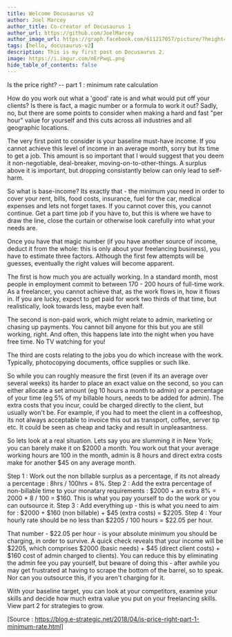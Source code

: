 ```yaml
---
title: Welcome Docusaurus v2
author: Joel Marcey
author_title: Co-creator of Docusaurus 1
author_url: https://github.com/JoelMarcey
author_image_url: https://graph.facebook.com/611217057/picture/?height=200&width=200
tags: [hello, docusaurus-v2]
description: This is my first post on Docusaurus 2.
image: https://i.imgur.com/mErPwqL.png
hide_table_of_contents: false
---
```

Is the price right? -- part 1 : minimum rate calculation

How do you work out what a 'good' rate is and what would put off your clients? Is there is fact, a magic number or a formula to work it out? Sadly, no, but there are some points to consider when making a hard and fast "per hour" value for yourself and this cuts across all industries and all geographic locations.


<!--truncate-->

The very first point to consider is your baseline must-have income. If you cannot achieve this level of income in an average month, sorry but its time to get a job. This amount is so important that I would suggest that you deem it non-negotiable, deal-breaker, moving-on-to-other-things. A surplus above it is important, but dropping consistantly below can only lead to self-harm.

So what is base-income? Its exactly that - the minimum you need in order to cover your rent, bills, food costs, insurance, fuel for the car, medical expenses and lets not forget taxes. If you cannot cover this, you cannot continue. Get a part time job if you have to, but this is where we have to draw the line, close the curtain or otherwise look carefully into what your needs are.

Once you have that magic number (if you have another source of income, deduct it from the whole: this is only about your freelancing business), you have to estimate three factors. Although the first few attempts will be guesses, eventually the right values will become apparent.

The first is how much you are actually working. In a standard month, most people in employment commit to between 170 - 200 hours of full-time work. As a freelancer, you cannot achieve that, as the work flows in, how it flows in. If you are lucky, expect to get paid for work two thirds of that time, but realistically, look towards less, maybe even half.

The second is non-paid work, which might relate to admin, marketing or chasing up payments. You cannot bill anyone for this but you are still working, right. And often, this happens late into the night when you have free time. No TV watching for you!

The third are costs relating to the jobs you do which increase with the work. Typically, photocopying documents, office supplies or such like.

So while you can roughly measure the first (even if its an average over several weeks) its harder to place an exact value on the second, so you can either allocate a set amount (eg 10 hours a month to admin) or a percentage of your time (eg 5% of my billable hours, needs to be added for admin). The extra costs that you incur, could be charged directly to the client, but usually won't be. For example, if you had to meet the client in a coffeeshop, its not always acceptable to invoice this out as transport, coffee, server tip etc. It could be seen as cheap and tacky and result in unpleasantness.

So lets look at a real situation. Lets say you are slumming it in New York; you can barely make it on $2000 a month. You work out that your average working hours are 100 in the month, admin is 8 hours and direct extra costs make for another $45 on any average month.

Step 1 : Work out the non billable surplus as a percentage, if its not already a percentage : 8hrs / 100hrs = 8%. Step 2 : Add the extra percentage of non-billable time to your monatary requirements : $2000 + an extra 8% = 2000 * 8 / 100 = $160. This is what you pay yourself to do the work or you can outsource it. Step 3 : Add everything up - this is what you need to aim for : $2000 + $160 (non billable) + $45 (extra costs) = $2205. Step 4 : Your hourly rate should be no less than $2205 / 100 hours = $22.05 per hour.

That number - $22.05 per hour - is your absolute minimum you should be charging, in order to survive. A quick check reveals that your income will be $2205, which comprises $2000 (basic needs) + $45 (direct client costs) + $160 cost of admin charged to clients). You can reduce this by eliminating the admin fee you pay yourself, but beware of doing this - after awhile you may get frustrated at having to scrape the bottom of the barrel, so to speak. Nor can you outsource this, if you aren't charging for it.

With your baseline target, you can look at your competitors, examine your skills and decide how much extra value you put on your freelancing skills. View part 2 for strategies to grow.

[Source : https://blog.e-strategic.net/2018/04/is-price-right-part-1-minimum-rate.html]

